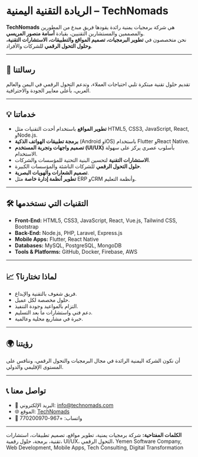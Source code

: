 # الريادة التقنية اليمنية – TechNomads

**TechNomads** هي شركة برمجيات يمنية رائدة يقودها فريق مبدع من المطورين والمصممين والمستشارين التقنيين، بقيادة **أسامة منصور المريسي**.  
نحن متخصصون في **تطوير البرمجيات، تصميم المواقع والتطبيقات، الاستشارات التقنية، وحلول التحول الرقمي** للشركات والأفراد.

---

## 🚀 رسالتنا
تقديم حلول تقنية مبتكرة تلبي احتياجات العملاء، وتدعم التحول الرقمي في اليمن والعالم العربي، بأعلى معايير الجودة والاحترافية.

---

## 💡 خدماتنا
- **تطوير المواقع** باستخدام أحدث التقنيات مثل HTML5, CSS3, JavaScript, React, وNode.js.
- **برمجة تطبيقات الهواتف الذكية** (Android وiOS) باستخدام Flutter وReact Native.
- **تصميم واجهات وتجربة المستخدم (UI/UX)** بأسلوب عصري يركز على سهولة الاستخدام.
- **الاستشارات التقنية** لتحسين البنية التحتية للمؤسسات والشركات.
- **حلول التحول الرقمي** للشركات الناشئة والمؤسسات الكبيرة.
- **تصميم الشعارات والهويات البصرية**.
- **تطوير أنظمة إدارة خاصة** مثل ERP وCRM وأنظمة التعليم.

---

## 🛠️ التقنيات التي نستخدمها
- **Front-End:** HTML5, CSS3, JavaScript, React, Vue.js, Tailwind CSS, Bootstrap
- **Back-End:** Node.js, PHP, Laravel, Express.js
- **Mobile Apps:** Flutter, React Native
- **Databases:** MySQL, PostgreSQL, MongoDB
- **Tools & Platforms:** GitHub, Docker, Firebase, AWS

---

## 📈 لماذا تختارنا؟
- فريق شغوف بالتقنية والإبداع.
- حلول مخصصة لكل عميل.
- التزام بالمواعيد وجودة التنفيذ.
- دعم فني واستشارات ما بعد التسليم.
- خبرة في مشاريع محلية وعالمية.

---

## 🌍 رؤيتنا
أن نكون الشركة اليمنية الرائدة في مجال البرمجيات والتحول الرقمي، وننافس على المستوى الإقليمي والدولي.

---

## 📞 تواصل معنا
- 📧 البريد الإلكتروني: info@technomads.com
- 🌐 الموقع: [TechNomads](https://osama2020almorisi.github.io/TechNomads/)
- 📱 واتساب: +967-770200970

---

**الكلمات المفتاحية:** شركة برمجيات يمنية، تطوير مواقع، تصميم تطبيقات، استشارات تقنية، برمجة، حلول رقمية، UI/UX، التحول الرقمي، Yemen Software Company, Web Development, Mobile Apps, Tech Consulting, Digital Transformation

